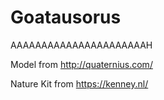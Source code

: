 # Goatausorus
 AAAAAAAAAAAAAAAAAAAAAAH


Model from http://quaternius.com/

Nature Kit from https://kenney.nl/
